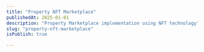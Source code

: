 ```yaml
---
title: "Property NFT Marketplace"
publishedAt: 2025-01-01
description: "Property Marketplace implementation using NFT technology"
slug: "property-nft-marketplace"
isPublish: true

---
```


